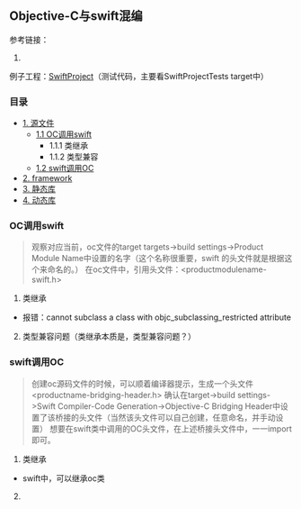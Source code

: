 ## Objective-C与swift混编

参考链接：
1. []()


例子工程：[SwiftProject](https://github.com/BinaryArtists/Musician)（测试代码，主要看SwiftProjectTests target中）

### 目录
  * [1. 源文件](#1)
    * [1.1 OC调用swift](#1.1)
      * 1.1.1 类继承
      * 1.1.2 类型兼容
    * [1.2 swift调用OC](#1.2)
  * [2. framework](#2)
  * [3. 静态库](#3)
  * [4. 动态库](#4)

<h3 id="1.1">OC调用swift</h3>

> 观察对应当前，oc文件的target
> targets->build settings->Product Module Name中设置的名字（这个名称很重要，swift 的头文件就是根据这个来命名的。）
> 在oc文件中，引用头文件：<productmodulename-swift.h>

1. 类继承
  * 报错：cannot subclass a class with objc_subclassing_restricted attribute

2. 类型兼容问题（类继承本质是，类型兼容问题？）

<h3 id="1.2">swift调用OC</h3>

> 创建oc源码文件的时候，可以顺着编译器提示，生成一个头文件<productname-bridging-header.h>
> 确认在target->build settings->Swift Compiler-Code Generation->Objective-C Bridging Header中设置了该桥接的头文件（当然该头文件可以自己创建，任意命名，并手动设置）
> 想要在swift类中调用的OC头文件，在上述桥接头文件中，一一import即可。

1. 类继承
  * swift中，可以继承oc类

2.
